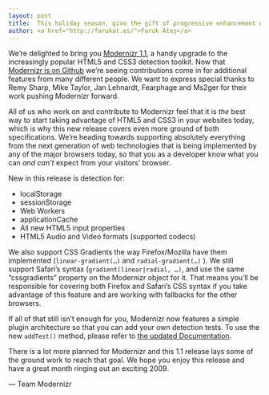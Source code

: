 ```yaml
---
layout: post
title:  This holiday season, give the gift of progressive enhancement with Modernizr 1.1!
author: <a href="http://farukat.es/">Faruk Ateş</a>
---
```


We&rsquo;re delighted to bring you <a href="http://www.modernizr.com/releases/#release-1.1">Modernizr 1.1</a>, a handy upgrade to the increasingly popular HTML5 and CSS3 detection toolkit. Now that <a href="http://github.com/Modernizr/Modernizr">Modernizr is on Github</a> we&rsquo;re seeing contributions come in for additional features from many different people. We want to express special thanks to Remy Sharp, Mike Taylor, Jan Lehnardt, Fearphage and Ms2ger for their work pushing Modernizr forward.&nbsp;

All of us who work on and contribute to Modernizr feel that it is _the_ best way to start taking advantage of HTML5 and CSS3 in your websites today, which is why this new release covers even more ground of both specifications. We&rsquo;re heading towards supporting absolutely everything from the next generation of web technologies that is being implemented by any of the major browsers today, so that you as a developer know what you can _and can&rsquo;t_ expect from your visitors&rsquo; browser.

New in this release is detection for:

 * localStorage
 * sessionStorage
 * Web Workers
 * applicationCache
 * All new HTML5 input properties
 * HTML5 Audio and Video formats (supported codecs)

 We also support CSS Gradients the way Firefox/Mozilla have them implemented (`linear-gradient(…)` and `radial-gradient(…)` ). We still support Safari&rsquo;s syntax (`gradient(linear|radial, …)`, and use the same &ldquo;cssgradients&rdquo; property on the Modernizr object for it. That means you&rsquo;ll be responsible for covering both Firefox and Safari&rsquo;s CSS syntax if you take advantage of this feature and are working with fallbacks for the other browsers.

 If all of that still isn&rsquo;t enough for you, Modernizr now features a simple plugin architecture so that you can add your own detection tests. To use the new `addTest()` method, please refer to <a href="http://www.modernizr.com/docs/">the updated Documentation</a>.

 There is a lot more planned for Modernizr and this 1.1 release lays some of the ground work to reach that goal. We hope you enjoy this release and have a great month ringing out an exciting 2009.

&mdash; Team Modernizr